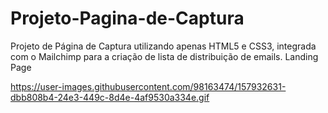 # Projeto-Pagina-de-Captura
Projeto de Página de Captura utilizando apenas HTML5 e CSS3, integrada com o Mailchimp para a criação de lista de distribuição de emails. Landing Page


https://user-images.githubusercontent.com/98163474/157932631-dbb808b4-24e3-449c-8d4e-4af9530a334e.gif
